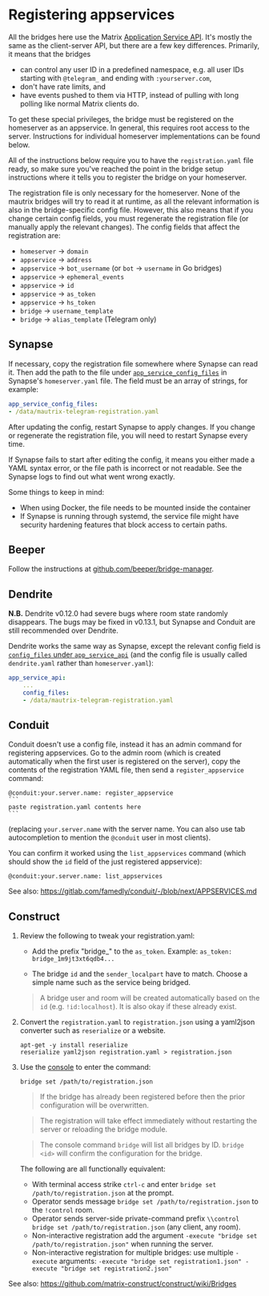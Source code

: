 # Registering appservices
All the bridges here use the Matrix [Application Service API]. It's mostly the
same as the client-server API, but there are a few key differences. Primarily,
it means that the bridges

* can control any user ID in a predefined namespace, e.g. all user IDs starting
  with `@telegram_` and ending with `:yourserver.com`,
* don't have rate limits, and
* have events pushed to them via HTTP, instead of pulling with long polling
  like normal Matrix clients do.

To get these special privileges, the bridge must be registered on the
homeserver as an appservice. In general, this requires root access to the
server. Instructions for individual homeserver implementations can be found
below.

All of the instructions below require you to have the `registration.yaml` file
ready, so make sure you've reached the point in the bridge setup instructions
where it tells you to register the bridge on your homeserver.

The registration file is only necessary for the homeserver. None of the mautrix
bridges will try to read it at runtime, as all the relevant information is also
in the bridge-specific config file. However, this also means that if you change
certain config fields, you must regenerate the registration file (or manually
apply the relevant changes). The config fields that affect the registration are:

* `homeserver` -> `domain`
* `appservice` -> `address`
* `appservice` -> `bot_username` (or `bot` -> `username` in Go bridges)
* `appservice` -> `ephemeral_events`
* `appservice` -> `id`
* `appservice` -> `as_token`
* `appservice` -> `hs_token`
* `bridge` -> `username_template`
* `bridge` -> `alias_template` (Telegram only)

[Application Service API]: https://spec.matrix.org/v1.2/application-service-api/

## Synapse
If necessary, copy the registration file somewhere where Synapse can read it.
Then add the path to the file under [`app_service_config_files`] in Synapse's
`homeserver.yaml` file. The field must be an array of strings, for example:

```yaml
app_service_config_files:
- /data/mautrix-telegram-registration.yaml
```

After updating the config, restart Synapse to apply changes. If you change or
regenerate the registration file, you will need to restart Synapse every time.

If Synapse fails to start after editing the config, it means you either made a
YAML syntax error, or the file path is incorrect or not readable. See the
Synapse logs to find out what went wrong exactly.

Some things to keep in mind:

* When using Docker, the file needs to be mounted inside the container
* If Synapse is running through systemd, the service file might have security
  hardening features that block access to certain paths.

[`app_service_config_files`]: https://github.com/matrix-org/synapse/blob/v1.51.0/docs/sample_config.yaml#L1514-L1518

## Beeper
Follow the instructions at [github.com/beeper/bridge-manager](https://github.com/beeper/bridge-manager).

## Dendrite
**N.B.** Dendrite v0.12.0 had severe bugs where room state randomly disappears.
The bugs may be fixed in v0.13.1, but Synapse and Conduit are still recommended
over Dendrite.

Dendrite works the same way as Synapse, except the relevant config field is
[`config_files` under `app_service_api`](https://github.com/matrix-org/dendrite/blob/v0.6.0/dendrite-config.yaml#L130-L131)
(and the config file is usually called `dendrite.yaml` rather than `homeserver.yaml`):

```yaml
app_service_api:
    ...
    config_files:
    - /data/mautrix-telegram-registration.yaml
```

## Conduit
Conduit doesn't use a config file, instead it has an admin command for
registering appservices. Go to the admin room (which is created automatically
when the first user is registered on the server), copy the contents of the
registration YAML file, then send a `register_appservice` command:

~~~
@conduit:your.server.name: register_appservice
```
paste registration.yaml contents here
```
~~~

(replacing `your.server.name` with the server name. You can also use tab
autocompletion to mention the `@conduit` user in most clients).

You can confirm it worked using the `list_appservices` command (which should
show the `id` field of the just registered appservice):

```
@conduit:your.server.name: list_appservices
```

See also: <https://gitlab.com/famedly/conduit/-/blob/next/APPSERVICES.md>

## Construct

1. Review the following to tweak your registration.yaml:

    - Add the prefix "bridge_" to the `as_token`. Example: `as_token: bridge_1m9jt3xt6qdb4...`

    - The bridge `id` and the `sender_localpart` have to match. Choose a simple name such as the service being bridged.

    > A bridge user and room will be created automatically based on the `id` (e.g. `!id:localhost`). It is also okay if these already exist.


2. Convert the `registration.yaml` to `registration.json` using a yaml2json converter such as `reserialize` or a website.

    ```
    apt-get -y install reserialize
    reserialize yaml2json registration.yaml > registration.json
    ```

3. Use the [console](https://github.com/matrix-construct/construct/wiki/Useful-console-command-examples) to enter the command:

    ```
    bridge set /path/to/registration.json
    ```

    > If the bridge has already been registered before then the prior configuration will be overwritten.

 	> The registration will take effect immediately without restarting the server or reloading the bridge module.

    > The console command `bridge` will list all bridges by ID. `bridge <id>` will confirm the configuration for the bridge.

	The following are all functionally equivalent:
	- With terminal access strike `ctrl-c` and enter `bridge set /path/to/registration.json` at the prompt.
	- Operator sends message `bridge set /path/to/registration.json` to the `!control` room.
	- Operator sends server-side private-command prefix `\\control bridge set /path/to/registration.json` (any client, any room).
	- Non-interactive registration add the argument `-execute "bridge set /path/to/registration.json"` when running the server.
	- Non-interactive registration for multiple bridges: use multiple `-execute` arguments: `-execute "bridge set registration1.json" -execute "bridge set registration2.json"`

See also: <https://github.com/matrix-construct/construct/wiki/Bridges>
